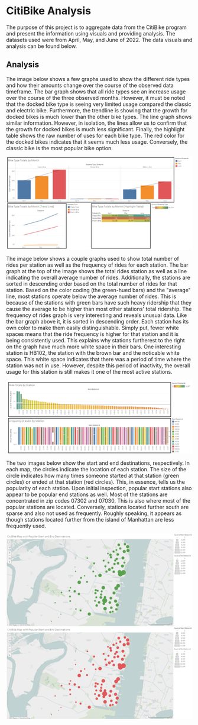 # CitiBike Analysis

The purpose of this project is to aggregate data from the CitiBike program and present the information using visuals and providing analysis. The datasets used were from April, May, and June of 2022. The data visuals and analysis can be found below.

## Analysis

The image below shows a few graphs used to show the different ride types and how their amounts change over the course of the observed data timeframe. The bar graph shows that all ride types see an increase usage over the course of the three observed months. However, it must be noted that the docked bike type is seeing very limited usage compared the classic and electric bike. Furthermore, the trendline is showing that the growth for docked bikes is much lower than the other bike types. The line graph shows similar information. However, in isolation, the lines allow us to confirm that the growth for docked bikes is much less significant. Finally, the highlight table shows the raw number of uses for each bike type. The red color for the docked bikes indicates that it seems much less usage. Conversely, the classic bike is the most popular bike option. 

![Ride Type by Month](Images/Dashboard1.png)

The image below shows a couple graphs used to show total number of rides per station as well as the frequency of rides for each station. The bar graph at the top of the image shows the total rides station as well as a line indicating the overall average number of rides. Additionally, the stations are sorted in descending order based on the total number of rides for that station. Based on the color coding (the green-hued bars) and the "average" line, most stations operate below the average number of rides. This is because of the stations with green bars have such heavy ridership that they cause the average to be higher than most other stations' total ridership. The frequency of rides graph is very interesting and reveals unusual data. Like the bar graph above it, it is sorted in descending order. Each station has its own color to make them easily distinguishable. Simply put, fewer white spaces means that the ride frequency is higher for that station and it is being consistently used. This explains why stations furtherest to the right on the graph have much more white space in their bars. One interesting station is HB102, the station with the brown bar and the noticable white space. This white space indicates that there was a period of time where the station was not in use. However, despite this period of inactivity, the overall usage for this station is still makes it one of the most active stations.

![Ride Totals and Ride Frequency by Station](Images/Dashboard2.png)

The two images below show the start and end destinations, respectively. In each map, the circles indicate the location of each station. The size of the circle indicates how many times someone started at that station (green circles) or ended at that station (red circles). This, in essence, tells us the popularity of each station. Upon initial inspection, popular start stations also appear to be popular end stations as well. Most of the stations are concentrated in zip codes 07302 and 07030. This is also where most of the popular stations are located. Conversely, stations located further south are sparse and also not used as frequently. Roughly speaking, it appears as though stations located further from the island of Manhattan are less frequently used.  

![CitiBike Map](Images/MapStartDestination.png)
![CitiBike Map](Images/MapEndDestination.png)
